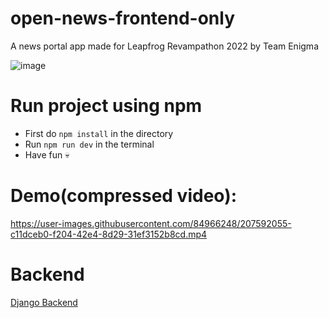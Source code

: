 # open-news-frontend-only
A news portal app made for Leapfrog Revampathon 2022 by Team Enigma

![image](https://cdn.discordapp.com/attachments/1048633503710990417/1049751225324810301/Revampathon_-_T6.jpg)

# Run project using npm
- First do `npm install` in the directory
- Run `npm run dev` in the terminal
- Have fun 💀

# Demo(compressed video):

https://user-images.githubusercontent.com/84966248/207592055-c11dceb0-f204-42e4-8d29-31ef3152b8cd.mp4

# Backend

[Django Backend](https://github.com/Anuj-Gupta4/open-news-api-backend)
